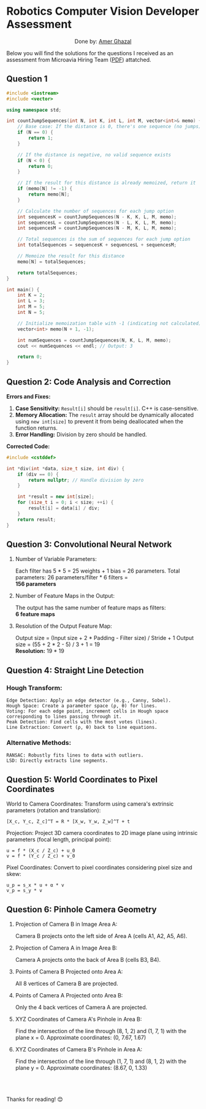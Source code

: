 # Robotics Computer Vision Developer Assessment 
<p style="text-align:center;">Done by: <a href="https://www.linkedin.com/in/amer-ghazal/">Amer Ghazal</a></p>

Below you will find the solutions for the questions I received as an assessment from Microavia Hiring Team
([PDF](questions.pdf)) attatched.


## Question 1

```cpp
#include <iostream>
#include <vector>

using namespace std;

int countJumpSequences(int N, int K, int L, int M, vector<int>& memo) {
    // Base case: If the distance is 0, there's one sequence (no jumps)
    if (N == 0) {
        return 1;
    }

    // If the distance is negative, no valid sequence exists
    if (N < 0) {
        return 0;
    }

    // If the result for this distance is already memoized, return it
    if (memo[N] != -1) {
        return memo[N];
    }

    // Calculate the number of sequences for each jump option
    int sequencesK = countJumpSequences(N - K, K, L, M, memo);
    int sequencesL = countJumpSequences(N - L, K, L, M, memo);
    int sequencesM = countJumpSequences(N - M, K, L, M, memo);

    // Total sequences is the sum of sequences for each jump option
    int totalSequences = sequencesK + sequencesL + sequencesM;

    // Memoize the result for this distance
    memo[N] = totalSequences;

    return totalSequences;
}

int main() {
    int K = 2;
    int L = 3;
    int M = 5;
    int N = 5;

    // Initialize memoization table with -1 (indicating not calculated)
    vector<int> memo(N + 1, -1);

    int numSequences = countJumpSequences(N, K, L, M, memo);
    cout << numSequences << endl; // Output: 3

    return 0;
}
```


## Question 2: Code Analysis and Correction

**Errors and Fixes:**

1.  **Case Sensitivity:** `Result[i]` should be `result[i]`. C++ is case-sensitive.
2.  **Memory Allocation:** The `result` array should be dynamically allocated using `new int[size]` to prevent it from being deallocated when the function returns.
3.  **Error Handling:** Division by zero should be handled.

**Corrected Code:**

```cpp
#include <cstddef> 

int *div(int *data, size_t size, int div) {
    if (div == 0) {
        return nullptr; // Handle division by zero
    }

    int *result = new int[size]; 
    for (size_t i = 0; i < size; ++i) {
        result[i] = data[i] / div;
    }
    return result;
}
```

## Question 3: Convolutional Neural Network

1. Number of Variable Parameters:

    Each filter has 5 * 5 = 25 weights + 1 bias = 26 parameters.
    Total parameters: 26 parameters/filter * 6 filters = </br>
    **156 parameters**

2. Number of Feature Maps in the Output:

    The output has the same number of feature maps as filters: 
    </br>
    **6 feature maps**

3. Resolution of the Output Feature Map:

    Output size = (Input size + 2 * Padding - Filter size) / Stride + 1
    Output size = (55 + 2 * 2 - 5) / 3 + 1 = 19 </br>
    **Resolution:** 19 * 19

## Question 4: Straight Line Detection

### Hough Transform:

    Edge Detection: Apply an edge detector (e.g., Canny, Sobel).
    Hough Space: Create a parameter space (ρ, θ) for lines.
    Voting: For each edge point, increment cells in Hough space corresponding to lines passing through it.
    Peak Detection: Find cells with the most votes (lines).
    Line Extraction: Convert (ρ, θ) back to line equations.

### Alternative Methods:

    RANSAC: Robustly fits lines to data with outliers.
    LSD: Directly extracts line segments.

## Question 5: World Coordinates to Pixel Coordinates

World to Camera Coordinates: Transform using camera's extrinsic parameters (rotation and translation):

    [X_c, Y_c, Z_c]^T = R * [X_w, Y_w, Z_w]^T + t

Projection: Project 3D camera coordinates to 2D image plane using intrinsic parameters (focal length, principal point):

    u = f * (X_c / Z_c) + u_0
    v = f * (Y_c / Z_c) + v_0

Pixel Coordinates: Convert to pixel coordinates considering pixel size and skew:

    u_p = s_x * u + α * v
    v_p = s_y * v

## Question 6: Pinhole Camera Geometry

1. Projection of Camera B in Image Area A:

    Camera B projects onto the left side of Area A (cells A1, A2, A5, A6).

2. Projection of Camera A in Image Area B:

    Camera A projects onto the back of Area B (cells B3, B4).

3. Points of Camera B Projected onto Area A:

    All 8 vertices of Camera B are projected.

4. Points of Camera A Projected onto Area B:

    Only the 4 back vertices of Camera A are projected.

5. XYZ Coordinates of Camera A's Pinhole in Area B:

    Find the intersection of the line through (8, 1, 2) and (1, 7, 1) with the plane x = 0.
    Approximate coordinates: (0, 7.67, 1.67)

6. XYZ Coordinates of Camera B's Pinhole in Area A:

    Find the intersection of the line through (1, 7, 1) and (8, 1, 2) with the plane y = 0.
    Approximate coordinates: (8.67, 0, 1.33)

<br>
<br>
<br>
Thanks for reading! 😊